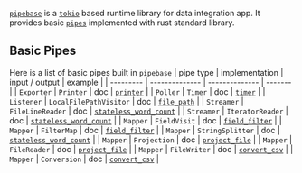 [`pipebase`] is a [`tokio`] based runtime library for data integration app. It provides basic [`pipes`] implemented with rust standard library.

## Basic Pipes
Here is a list of basic pipes built in `pipebase`
| pipe type | implementation | input / output | example |
| --------- | -------------- | -------------- | ------- |
| `Exporter` | `Printer` | doc | [`printer`] |
| `Poller` | `Timer` | doc | [`timer`] |
| `Listener` | `LocalFilePathVisitor` | doc | [`file_path`] |
| `Streamer` | `FileLineReader` | doc | [`stateless_word_count`] |
| `Streamer` | `IteratorReader` | doc | [`stateless_word_count`] |
| `Mapper` | `FieldVisit` | doc | [`field_filter`] |
| `Mapper` | `FilterMap` | doc | [`field_filter`] |
| `Mapper` | `StringSplitter` | doc | [`stateless_word_count`] |
| `Mapper` | `Projection` | doc | [`project_file`] |
| `Mapper` | `FileReader` | doc | [`project_file`] |
| `Mapper` | `FileWriter` | doc | [`convert_csv`] |
| `Mapper` | `Conversion` | doc | [`convert_csv`] |

[`pipebase`]: https://github.com/pipebase/pipebase/tree/main/pipebase
[`tokio`]: https://github.com/tokio-rs/tokio
[`pipes`]: https://github.com/pipebase/pipebase/tree/main/pipegen#pipes
[`pipe type`]: https://github.com/pipebase/pipebase/tree/main/pipegen#pipe-type
[`printer`]: https://github.com/pipebase/pipebase/tree/main/examples/printer
[`timer`]: https://github.com/pipebase/pipebase/tree/main/examples/timer
[`field_filter`]: https://github.com/pipebase/pipebase/tree/main/examples/field_filter
[`file_path`]: https://github.com/pipebase/pipebase/tree/main/examples/file_path
[`stateless_word_count`]: https://github.com/pipebase/pipebase/tree/main/examples/stateless_word_count
[`project_file`]: https://github.com/pipebase/pipebase/tree/main/examples/project_file
[`convert_csv`]: https://github.com/pipebase/pipebase/tree/main/examples/convert_csv